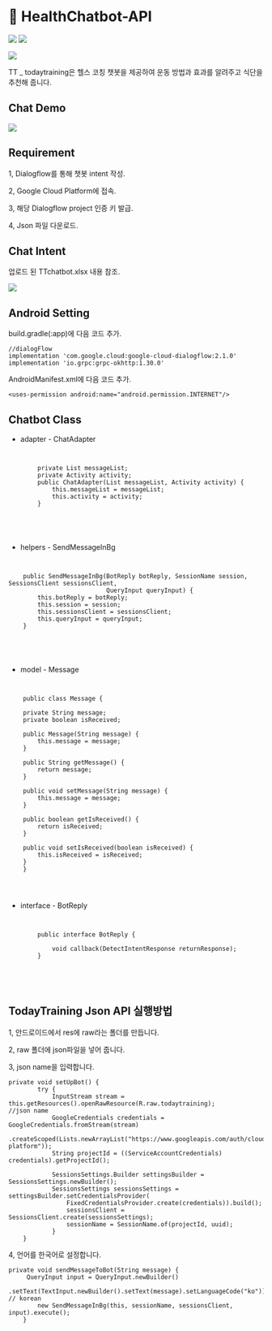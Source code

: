 # :muscle: HealthChatbot-API
![](https://img.shields.io/badge/platform-Dialogflow-red)
![](https://img.shields.io/badge/platform-Android-green)

![](https://t1.daumcdn.net/cafeattach/1YuLa/f56d04afb78509911b5c6a45b3a782708d5266ce)

TT _ todaytraining은 헬스 코칭 챗봇을 제공하여 운동 방법과 효과를 알려주고 식단을 추천해 줍니다.

## Chat Demo
![](https://t1.daumcdn.net/cafeattach/1YuLa/ae88ebe988efc1c04c090a5f8e362323c5d2171c)

## Requirement
1, Dialogflow를 통해 챗봇 intent 작성.

2, Google Cloud Platform에 접속.

3, 해당 Dialogflow project 인증 키 발급.

4, Json 파일 다운로드.

## Chat Intent

업로드 된 TTchatbot.xlsx 내용 참조.

![](https://t1.daumcdn.net/cafeattach/1YuLa/759d05028d81d9a03dec1f16bdd2b0cef697b184)

## Android Setting
build.gradle(:app)에 다음 코드 추가.

    //dialogFlow
    implementation 'com.google.cloud:google-cloud-dialogflow:2.1.0'
    implementation 'io.grpc:grpc-okhttp:1.30.0'

AndroidManifest.xml에 다음 코드 추가.

    <uses-permission android:name="android.permission.INTERNET"/>
    
## Chatbot Class
* adapter - ChatAdapter
<pre>
<code>
 
        private List<Message> messageList;
        private Activity activity;
        public ChatAdapter(List<Message> messageList, Activity activity) {
            this.messageList = messageList;
            this.activity = activity;
        }
 
</pre>
</code> 

* helpers - SendMessageInBg
 
<pre>
<code>

    public SendMessageInBg(BotReply botReply, SessionName session, SessionsClient sessionsClient,
                           QueryInput queryInput) {
        this.botReply = botReply;
        this.session = session;
        this.sessionsClient = sessionsClient;
        this.queryInput = queryInput;
    }
  
</pre>
</code>

* model - Message
 
<pre>
<code>
 
    public class Message {

    private String message;
    private boolean isReceived;

    public Message(String message) {
        this.message = message;
    }

    public String getMessage() {
        return message;
    }

    public void setMessage(String message) {
        this.message = message;
    }

    public boolean getIsReceived() {
        return isReceived;
    }

    public void setIsReceived(boolean isReceived) {
        this.isReceived = isReceived;
    }
    }
</pre>
</code>

* interface - BotReply

<pre>
<code>

        public interface BotReply {

            void callback(DetectIntentResponse returnResponse);
        }

</pre>
</code>

## TodayTraining Json API 실행방법
1, 안드로이드에서 res에 raw라는 폴더를 만듭니다.

2, raw 폴더에 json파일을 넣어 줍니다.

3, json name을 입력합니다.


    private void setUpBot() {
            try {
                InputStream stream = this.getResources().openRawResource(R.raw.todaytraining);        //json name
                GoogleCredentials credentials = GoogleCredentials.fromStream(stream)
                        .createScoped(Lists.newArrayList("https://www.googleapis.com/auth/cloud-platform"));
                String projectId = ((ServiceAccountCredentials) credentials).getProjectId();

                SessionsSettings.Builder settingsBuilder = SessionsSettings.newBuilder();
                SessionsSettings sessionsSettings = settingsBuilder.setCredentialsProvider(
                    FixedCredentialsProvider.create(credentials)).build();
                    sessionsClient = SessionsClient.create(sessionsSettings);
                    sessionName = SessionName.of(projectId, uuid);
                }
        }


4, 언어를 한국어로 설정합니다.

    private void sendMessageToBot(String message) {
         QueryInput input = QueryInput.newBuilder()
                    .setText(TextInput.newBuilder().setText(message).setLanguageCode("ko")).build();      // korean
            new SendMessageInBg(this, sessionName, sessionsClient, input).execute();
        }
